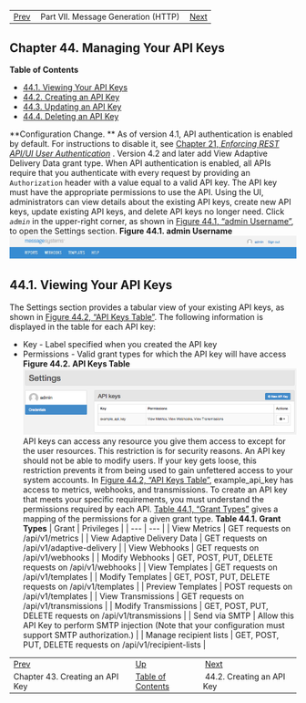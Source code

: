 |     |     |     |
| --- | --- | --- |
| [Prev](create_apikey)  | Part VII. Message Generation (HTTP) |  [Next](web-ui.apikeys.create) |
## Chapter 44. Managing Your API Keys
**Table of Contents**

* [44.1\. Viewing Your API Keys](web-ui.apikeys#web-ui.apikeys.viewing)
* [44.2\. Creating an API Key](web-ui.apikeys.create)
* [44.3\. Updating an API Key](web-ui.apikeys.update)
* [44.4\. Deleting an API Key](web-ui.apikeys.delete)

<a class="indexterm" name="idp4330416"></a>
**Configuration Change. ** As of version 4.1, API authentication is enabled by default. For instructions to disable it, see [Chapter 21, *Enforcing REST API/UI User Authentication*](auth "Chapter 21. Enforcing REST API/UI User Authentication") . Version 4.2 and later add View Adaptive Delivery Data grant type.
When API authentication is enabled, all APIs require that you authenticate with every request by providing an `Authorization` header with a value equal to a valid API key. The API key must have the appropriate permissions to use the API. Using the UI, administrators can view details about the existing API keys, create new API keys, update existing API keys, and delete API keys no longer need.
Click *`admin`* in the upper-right corner, as shown in [Figure 44.1, “admin Username”](web-ui.apikeys#figure_username_icon "Figure 44.1. admin Username"), to open the Settings section.
<a name="figure_username_icon"></a>
**Figure 44.1. admin Username**
![admin Username](images/username_icon.png)
## 44.1. Viewing Your API Keys
The Settings section provides a tabular view of your existing API keys, as shown in [Figure 44.2, “API Keys Table”](web-ui.apikeys#figure_apikeys_list "Figure 44.2. API Keys Table"). The following information is displayed in the table for each API key:
*   Key - Label specified when you created the API key
*   Permissions - Valid grant types for which the API key will have access
<a name="figure_apikeys_list"></a>
**Figure 44.2. API Keys Table**
![API Keys Table](images/apikeys_list.png)
API keys can access any resource you give them access to except for the user resources. This restriction is for security reasons. An API key should not be able to modify users. If your key gets loose, this restriction prevents it from being used to gain unfettered access to your system accounts. In [Figure 44.2, “API Keys Table”](web-ui.apikeys#figure_apikeys_list "Figure 44.2. API Keys Table"), example_api_key has access to metrics, webhooks, and transmissions.
To create an API key that meets your specific requirements, you must understand the permissions required by each API. [Table 44.1, “Grant Types”](web-ui.apikeys#table_grant_types "Table 44.1. Grant Types") gives a mapping of the permissions for a given grant type.
<a name="table_grant_types"></a>
**Table 44.1. Grant Types**
| Grant | Privileges |
| --- | --- |
| View Metrics | GET requests on /api/v1/metrics |
| View Adaptive Delivery Data | GET requests on /api/v1/adaptive-delivery |
| View Webhooks | GET requests on /api/v1/webhooks |
| Modify Webhooks | GET, POST, PUT, DELETE requests on /api/v1/webhooks |
| View Templates | GET requests on /api/v1/templates |
| Modify Templates | GET, POST, PUT, DELETE requests on /api/v1/templates |
| Preview Templates | POST requests on /api/v1/templates |
| View Transmissions | GET requests on /api/v1/transmissions |
| Modify Transmissions | GET, POST, PUT, DELETE requests on /api/v1/transmissions |
| Send via SMTP | Allow this API Key to perform SMTP injection (Note that your configuration must support SMTP authorization.) |
| Manage recipient lists | GET, POST, PUT, DELETE requests on /api/v1/recipient-lists |

|     |     |     |
| --- | --- | --- |
| [Prev](create_apikey)  | [Up](p.http_rest) |  [Next](web-ui.apikeys.create) |
| Chapter 43. Creating an API Key  | [Table of Contents](index) |  44.2. Creating an API Key |
